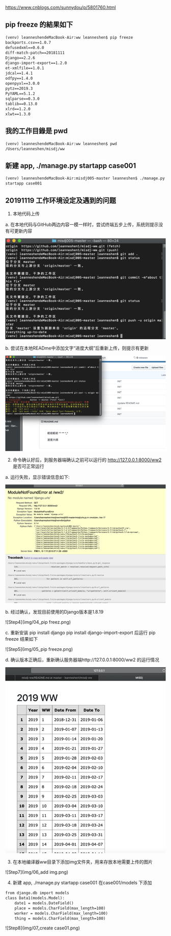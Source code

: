 https://www.cnblogs.com/sunnydou/p/5801760.html

## pip freeze 的結果如下
```
(venv) leanneshendeMacBook-Air:ww leanneshen$ pip freeze
backports.csv==1.0.7
defusedxml==0.6.0
diff-match-patch==20181111
Django==2.2.6
django-import-export==1.2.0
et-xmlfile==1.0.1
jdcal==1.4.1
odfpy==1.4.0
openpyxl==3.0.0
pytz==2019.3
PyYAML==5.1.2
sqlparse==0.3.0
tablib==0.13.0
xlrd==1.2.0
xlwt==1.3.0

```

## 我的工作目錄是  pwd
```
(venv) leanneshendeMacBook-Air:ww leanneshen$ pwd
/Users/leanneshen/misdj/ww

```

## 新建  app, ./manage.py startapp case001
```
(venv) leanneshendeMacBook-Air:misdj005-master leanneshen$ ./manage.py startapp case001

```


## 20191119 工作环境设定及遇到的问题

1. 本地代码上传
  
  a. 在本地代码与GitHub两边内容一模一样时，尝试终端五步上传，系统则提示没有可更新内容

![Step1](img/01_上传.png)


  b. 尝试在本地READme中添加文字“进度大纲”后重新上传，则提示有更新

![Step2](img/02_上传.png)

2. 命令确认好后，到服务器端确认之前可以运行的 http://127.0.0.1:8000/ww2 是否可正常运行

  a. 运行失败，显示错误信息如下:
  
 ![Step3](img/03_运行ww2.png)
 
  b. 经过确认，发现目前使用的Django版本是1.8.19
  
 ![Step4](img/04_pip freez.png)
  
  c. 重新安装 pip install django
             pip install django-import-export
     后运行 pip freeze 结果如下
     
 ![Step5](img/05_pip freeze.png)
 
  d. 确认版本正确后，重新确认服务器端http://127.0.0.1:8000/ww2 的运行情况

 ![Step6](img/04_运行ww2.png)
 
3. 在本地编译器ww目录下添加img文件夹，用来存放本地需要上传的图片
 
 ![Step7](img/06_add img.png)
 
4. 新建  app, ./manage.py startapp case001
   在case001/models 下添加
```
from django.db import models
class Data1(models.Model):
    date1 = models.DateField()
    place = models.CharField(max_length=100)
    worker = models.CharField(max_length=100)
    thing = models.CharField(max_length=100)
```
 
 ![Step8](img/07_create case01.png)

